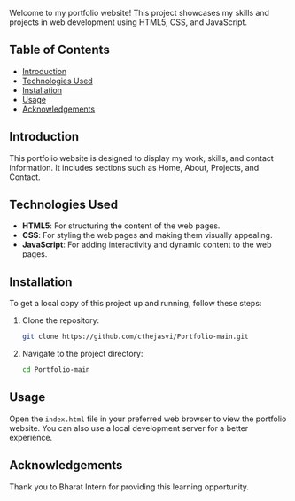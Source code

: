 Welcome to my portfolio website! This project showcases my skills and projects in web development using HTML5, CSS, and JavaScript.

## Table of Contents
- [Introduction](#introduction)
- [Technologies Used](#technologies-used)
- [Installation](#installation)
- [Usage](#usage)
- [Acknowledgements](#acknowledgements)

## Introduction

This portfolio website is designed to display my work, skills, and contact information. It includes sections such as Home, About, Projects, and Contact.

## Technologies Used

- **HTML5**: For structuring the content of the web pages.
- **CSS**: For styling the web pages and making them visually appealing.
- **JavaScript**: For adding interactivity and dynamic content to the web pages.

## Installation

To get a local copy of this project up and running, follow these steps:

1. Clone the repository:

   ```bash
   git clone https://github.com/cthejasvi/Portfolio-main.git
   ```

2. Navigate to the project directory:

   ```bash
   cd Portfolio-main
   ```

## Usage

Open the `index.html` file in your preferred web browser to view the portfolio website. You can also use a local development server for a better experience.

## Acknowledgements

Thank you to Bharat Intern for providing this learning opportunity.
